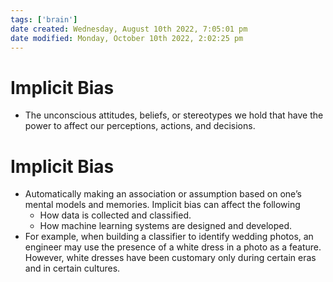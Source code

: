 ```yaml
---
tags: ['brain']
date created: Wednesday, August 10th 2022, 7:05:01 pm
date modified: Monday, October 10th 2022, 2:02:25 pm
---
```


# Implicit Bias
- The unconscious attitudes, beliefs, or stereotypes we hold that have the power to affect our perceptions, actions, and decisions.

# Implicit Bias
- Automatically making an association or assumption based on one’s mental models and memories. Implicit bias can affect the following
	- How data is collected and classified.
	- How machine learning systems are designed and developed.
- For example, when building a classifier to identify wedding photos, an engineer may use the presence of a white dress in a photo as a feature. However, white dresses have been customary only during certain eras and in certain cultures.



